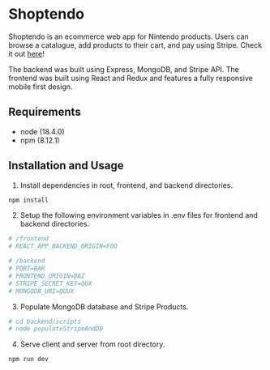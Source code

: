 # Shoptendo

Shoptendo is an ecommerce web app for Nintendo products. Users can browse a catalogue, add products to their cart, and pay using Stripe. Check it out [here](https://shoptendo.netlify.app)!

The backend was built using Express, MongoDB, and Stripe API. The frontend was built using React and Redux and features a fully responsive mobile first design.

## Requirements

* node (18.4.0)
* npm (8.12.1)

## Installation and Usage

1. Install dependencies in root, frontend, and backend directories.

```bash
npm install
```

2.  Setup the following environment variables in .env files for frontend and backend directories.

```bash
# /frontend
# REACT_APP_BACKEND_ORIGIN=FOO

# /backend
# PORT=BAR
# FRONTEND_ORIGIN=BAZ
# STRIPE_SECRET_KEY=QUX
# MONGODB_URI=QUUX
```

3. Populate MongoDB database and Stripe Products.

```bash
# cd backend/scripts
# node populateStripeAndDB
```

4. Serve client and server from root directory.

```bash
npm run dev
```
